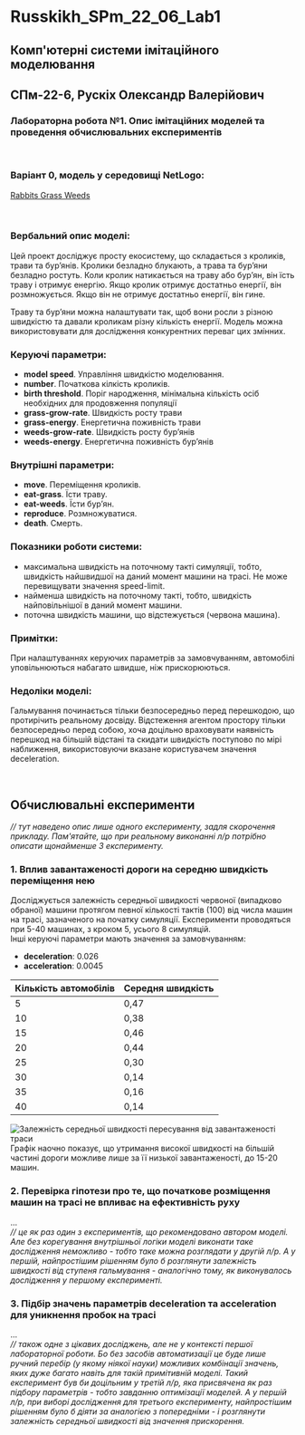 # Russkikh_SPm_22_06_Lab1
## Комп'ютерні системи імітаційного моделювання
## СПм-22-6, **Рускix Олександр Валерійович**
### Лабораторна робота №**1**. Опис імітаційних моделей та проведення обчислювальних експериментів

<br>

### Варіант 0, модель у середовищі NetLogo:
[Rabbits Grass Weeds](http://www.netlogoweb.org/launch#http://www.netlogoweb.org/assets/modelslib/Sample%20Models/Biology/Rabbits%20Grass%20Weeds.nlogo)

<br>

### Вербальний опис моделі:
Цей проект досліджує просту екосистему, що складається з кроликів, трави та бур’янів. Кролики безладно блукають, а трава та бур’яни безладно ростуть. Коли кролик натикається на траву або бур’ян, він їсть траву і отримує енергію. Якщо кролик отримує достатньо енергії, він розмножується. Якщо він не отримує достатньо енергії, він гине.

Траву та бур’яни можна налаштувати так, щоб вони росли з різною швидкістю та давали кроликам різну кількість енергії. Модель можна використовувати для дослідження конкурентних переваг цих змінних.

### Керуючі параметри:
- **model speed**. Управління швидкістю моделювання.
- **number**. Початкова кілкість кроликів.
- **birth threshold**. Поріг народження, мінімальна кількість осіб необхідних для продовження популяції
- **grass-grow-rate**. Швидкість росту трави
-  **grass-energy**. Енергетична поживність трави
-  **weeds-grow-rate**. Швидкість росту бур’янів
-  **weeds-energy**.  Енергетична поживність бур’янів

### Внутрішні параметри:
- **move**. Переміщення кроликів.
- **eat-grass**. Їсти траву.
- **eat-weeds**. Їсти бур’ян.
- **reproduce**. Розмножуватися.
- **death**. Смерть.

### Показники роботи системи:
- максимальна швидкість на поточному такті симуляції, тобто, швидкість найшвидшої на даний момент машини на трасі. Не може перевищувати значення speed-limit.
- найменша швидкість на поточному такті, тобто, швидкість найповільнішої в даний момент машини.
- поточна швидкість машини, що відстежується (червона машина).

### Примітки:
При налаштуваннях керуючих параметрів за замовчуванням, автомобілі уповільнюються набагато швидше, ніж прискорюються.

### Недоліки моделі:
Гальмування починається тільки безпосередньо перед перешкодою, що протирічить реальному досвіду. Відстеження агентом простору тільки безпосередньо перед собою, хоча доцільно враховувати наявність перешкод на більшій відстані та скидати швидкість поступово по мірі наближення, використовуючи вказане користувачем значення deceleration.

<br>

## Обчислювальні експерименти
*// тут наведено опис лише одного експерименту, задля скорочення прикладу. Пам'ятайте, що при реальному виконанні л/р потрібно описати щонайменше 3 експерименту.* 
### 1. Вплив завантаженості дороги на середню швидкість переміщення нею
Досліджується залежність середньої швидкості червоної (випадково обраної) машини протягом певної кількості тактів (100) від числа машин на трасі, зазначеного на початку симуляції.
Експерименти проводяться при 5-40 машинах, з кроком 5, усього 8 симуляцій.  
Інші керуючі параметри мають значення за замовчуванням:
- **deceleration**: 0.026
- **acceleration**: 0.0045

<table>
<thead>
<tr><th>Кількість автомобілів</th><th>Середня швидкість</th></tr>
</thead>
<tbody>
<tr><td>5</td><td>0,47</td></tr>
<tr><td>10</td><td>0,38</td></tr>
<tr><td>15</td><td>0,46</td></tr>
<tr><td>20</td><td>0,44</td></tr>
<tr><td>25</td><td>0,30</td></tr>
<tr><td>30</td><td>0,14</td></tr>
<tr><td>35</td><td>0,16</td></tr>
<tr><td>40</td><td>0,14</td></tr>
</tbody>
</table>

![Залежність середньої швидкості пересування від завантаженості траси](fig1.png)
Графік наочно показує, що утримання високої швидкості на більшій частині дороги можливе лише за її низької завантаженості, до 15-20 машин.

### 2. Перевірка гіпотези про те, що початкове розміщення машин на трасі не впливає на ефективність руху
...  
*// це як раз один з експериментів, що рекомендовано автором моделі. Але без корегування внутрішньої логіки моделі виконати таке дослідження неможливо - тобто таке можна розглядати у другій л/р. А у першій, найпростішим рішенням було б розглянути залежність швидкості від ступеня гальмування - аналогічно тому, як виконувалось дослідження у першому експерименті.*
### 3. Підбір значень параметрів deceleration та acceleration для уникнення пробок на трасі
...  
*// також одне з цікавих досліджень, але не у контексті першої лабораторної роботи. Бо без засобів автоматизації це буде лише ручний перебір (у якому ніякої науки) можливих комбінації значень, яких дуже багато навіть для такій примітивній моделі. Такий експеримент був би доцільним у третій л/р, яка присвячена як раз підбору параметрів - тобто завданню оптимізації моделей. А у першій л/р, при виборі дослідження для третього експерименту, найпростішим рішенням було б діяти за аналогією з попередніми - і розглянути залежність середньої швидкості від значення прискорення.*
